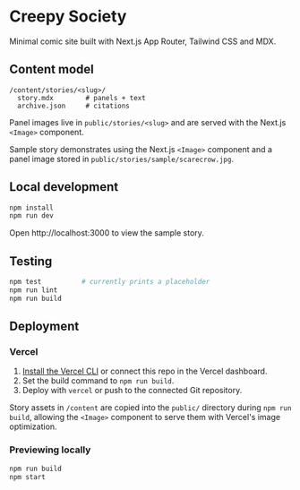 # Creepy Society

Minimal comic site built with Next.js App Router, Tailwind CSS and MDX.

## Content model

```
/content/stories/<slug>/
  story.mdx        # panels + text
  archive.json     # citations
```

Panel images live in `public/stories/<slug>` and are served with the Next.js `<Image>` component.

Sample story demonstrates using the Next.js `<Image>` component and a panel image stored in `public/stories/sample/scarecrow.jpg`.

## Local development

```bash
npm install
npm run dev
```

Open http://localhost:3000 to view the sample story.

## Testing

```bash
npm test          # currently prints a placeholder
npm run lint
npm run build
```

## Deployment

### Vercel

1. [Install the Vercel CLI](https://vercel.com/docs/cli) or connect this repo in the Vercel dashboard.
2. Set the build command to `npm run build`.
3. Deploy with `vercel` or push to the connected Git repository.

Story assets in `/content` are copied into the `public/` directory during `npm run build`, allowing the `<Image>` component to serve them with Vercel's image optimization.

### Previewing locally

```bash
npm run build
npm start
```
